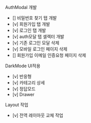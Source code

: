 AuthModal 개발

- [] 비밀번호 찾기 탭 개발
- [v] 회원가입 탭 개발
- [v] 로그인 탭 개발
- [v] auth모달 탭 셀렉터 개발
- [v] 기존 로그인 모달 삭제
- [v] 모바일 로그인 페이지 삭제
- [] 회원가입 이메일 인증요청 페이지 삭제

DarkMode UI적용

- [v] 반응형
- [v] 카테고리 상세
- [v] 정답모드
- [v] Drawer

Layout 작업

- [v] 전역 레이아웃 교체 작업
